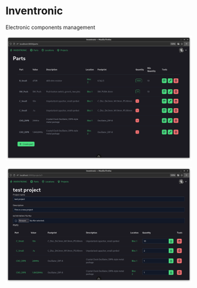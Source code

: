 # Inventronic

Electronic components management

![Parts UI](/img/parts.png)

![Project view](/img/project.png)